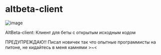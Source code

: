 # altbeta-client
![image](https://github.com/System11X/altbeta-client/assets/102351430/bd7ce966-0aee-4176-a3ab-ff923b9a22bf)

AltBeta-client: Клиент для беты с открытым исходным кодом

ПРЕДУПРЕЖДАЮ!! Писал новичек так что опытные программисты на питоне, не кидайтесь в меня камнями >~<
